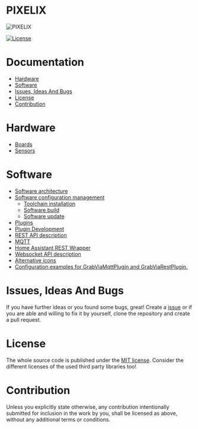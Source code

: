 # PIXELIX <!-- omit in toc -->
![PIXELIX](./images/LogoBlack.png)

[![License](https://img.shields.io/badge/license-MIT-blue.svg)](http://choosealicense.com/licenses/mit/)

# Documentation  <!-- omit in toc -->

* [Hardware](#hardware)
* [Software](#software)
* [Issues, Ideas And Bugs](#issues-ideas-and-bugs)
* [License](#license)
* [Contribution](#contribution)

# Hardware

* [Boards](./boards/README.md)
* [Sensors](SENSORS.md)

# Software

* [Software architecture](./architecture/README.md)
* [Software configuration management](./config/README.md)
    * [Toolchain installation](./config/TOOLCHAIN-INSTALLATION.md)
    * [Software build](./config/SW-BUILD.md)
    * [Software update](./config/SW-UPDATE.md)
* [Plugins](PLUGINS.md)
* [Plugin Development](PLUGIN-DEV.md)
* [REST API description](https://app.swaggerhub.com/apis/BlueAndi/Pixelix/1.4.0)
* [MQTT](MQTT.md)
* [Home Assistant REST Wrapper](HOMEASSISTANT.md)
* [Websocket API description](WEBSOCKET.md)
* [Alternative icons](ICONS.md)
* [Configuration examples for GrabViaMqttPlugin and GrabViaRestPlugin.](./grabConfigs/README.md)

# Issues, Ideas And Bugs
If you have further ideas or you found some bugs, great! Create a [issue](https://github.com/BlueAndi/esp-rgb-led-matrix/issues) or if you are able and willing to fix it by yourself, clone the repository and create a pull request.

# License
The whole source code is published under the [MIT license](http://choosealicense.com/licenses/mit/).
Consider the different licenses of the used third party libraries too!

# Contribution
Unless you explicitly state otherwise, any contribution intentionally submitted for inclusion in the work by you, shall be licensed as above, without any
additional terms or conditions.
